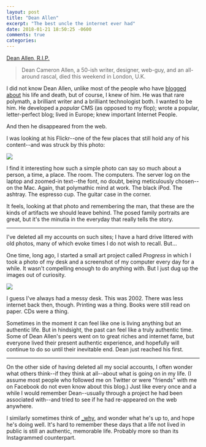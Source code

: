 ```yaml
---
layout: post
title: "Dean Allen"
excerpt: "The best uncle the internet ever had"
date: 2018-01-21 18:50:25 -0600
comments: true
categories: 
---
```


[Dean Allen, R.I.P.](https://om.co/2018/01/18/dean-allen-rest-in-peace/)

> Dean Cameron Allen, a 50-ish writer, designer, web-guy, and an all-around rascal, died this weekend in London, U.K.

I did not know Dean Allen, unlike most of the people who have [blogged](https://kottke.org/18/01/rest-in-peace-dean-allen) [about](https://daringfireball.net/2018/01/dean_allen) his life and death, but of course, I knew of him. He was that rare polymath, a brilliant writer and a brilliant technologist both. I wanted to be him. He developed a _popular_ CMS (as opposed to my flop); wrote a popular, letter-perfect blog; lived in Europe; knew important Internet People.

And then he disappeared from the web. 

I was looking at his Flickr--one of the few places that still hold any of his content--and was struck by this photo:

[![](https://farm4.staticflickr.com/3080/2816808081_a6ed0a7af1_z.jpg?zz&#x3D;1)](https://www.flickr.com/photos/deanallen/2816808081/)

I find it interesting how such a simple photo can say so much about a person, a time, a place. The room. The computers. The server log on the laptop and zoomed-in text--the font, no doubt, being meticulously chosen--on the Mac. Again, that polymathic mind at work. The black iPod. The ashtray. The espresso cup. The guitar case in the corner.

It feels, looking at that photo and remembering the man, that these are the kinds of artifacts we should leave behind. The posed family portraits are great, but it's the minutia in the everyday that really tells the story.

---

I've deleted all my accounts on such sites; I have a hard drive littered with old photos, many of which evoke times I do not wish to recall. But...

One time, long ago, I started a small art project called _Progress_ in which I took a photo of my desk and a screenshot of my computer every day for a while. It wasn't compelling enough to do anything with. But I just dug up the images out of curiosity. 

![]({{site.url}}/assets/2018/01/8ii.jpg)

I guess I've always had a messy desk. This was 2002. There was less internet back then, though. Printing was a thing. Books were still read on paper. CDs were a thing. 

Sometimes in the moment it can feel like one is living anything but an authentic life. But in hindsight, the past can feel like a truly authentic time. Some of Dean Allen's peers went on to great riches and internet fame, but everyone lived their present authentic experience, and hopefully will continue to do so until their inevitable end. Dean just reached his first.

---

On the other side of having deleted all my social accounts, I often wonder what others think--if they think at all--about what is going on in my life. (I assume most people who followed me on Twitter or were "friends" with me on Facebook do not even know about this blog.) Just like every once and a while I would remember Dean--usually through a project he had been associated with--and tried to see if he had re-appeared on the web anywhere.

I similarly sometimes think of [_why](https://en.wikipedia.org/wiki/Why_the_lucky_stiff), and wonder what he's up to, and hope he's doing well. It's hard to remember these days that a life not lived in public is still an authentic, memorable life. Probably more so than its Instagrammed counterpart.

